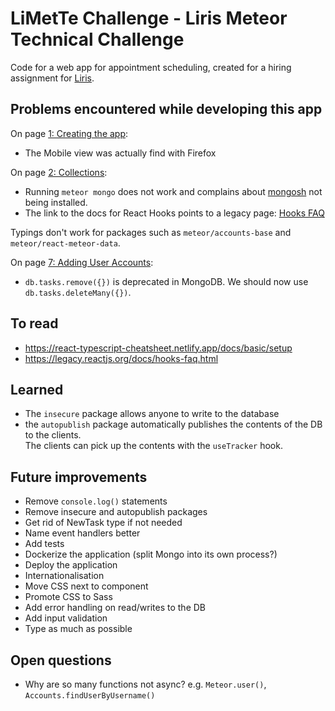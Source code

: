# LiMetTe Challenge - Liris Meteor Technical Challenge

Code for a web app for appointment scheduling, created for a hiring assignment for [Liris](https://liris.ch/).

## Problems encountered while developing this app

On page [1: Creating the app](https://react-tutorial.meteor.com/simple-todos/01-creating-app):

- The Mobile view was actually find with Firefox

On page [2: Collections](https://react-tutorial.meteor.com/simple-todos/02-collections):

- Running `meteor mongo` does not work and complains about [mongosh](https://www.mongodb.com/docs/mongodb-shell/)
  not being installed.
- The link to the docs for React Hooks points to a legacy page: [Hooks FAQ](https://legacy.reactjs.org/docs/hooks-faq.html)

Typings don't work for packages such as `meteor/accounts-base` and `meteor/react-meteor-data`.

On page [7: Adding User Accounts](https://react-tutorial.meteor.com/simple-todos/07-adding-user-accounts):

- `db.tasks.remove({})` is deprecated in MongoDB. We should now use `db.tasks.deleteMany({})`.

## To read

- https://react-typescript-cheatsheet.netlify.app/docs/basic/setup
- https://legacy.reactjs.org/docs/hooks-faq.html

## Learned

- The `insecure` package allows anyone to write to the database
- the `autopublish` package automatically publishes the contents of the DB to the clients.  
  The clients can pick up the contents with the `useTracker` hook.

## Future improvements

- Remove `console.log()` statements
- Remove insecure and autopublish packages
- Get rid of NewTask type if not needed
- Name event handlers better
- Add tests
- Dockerize the application (split Mongo into its own process?)
- Deploy the application
- Internationalisation
- Move CSS next to component
- Promote CSS to Sass
- Add error handling on read/writes to the DB
- Add input validation
- Type as much as possible

## Open questions

- Why are so many functions not async? e.g. `Meteor.user()`, `Accounts.findUserByUsername()`
